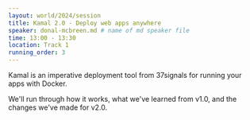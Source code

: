 ```yaml
---
layout: world/2024/session
title: Kamal 2.0 - Deploy web apps anywhere
speaker: donal-mcbreen.md # name of md speaker file
time: 13:00 - 13:30
location: Track 1
running_order: 3
---
```


Kamal is an imperative deployment tool from 37signals for running your apps with Docker.

We'll run through how it works, what we've learned from v1.0, and the changes we've made for v2.0.
